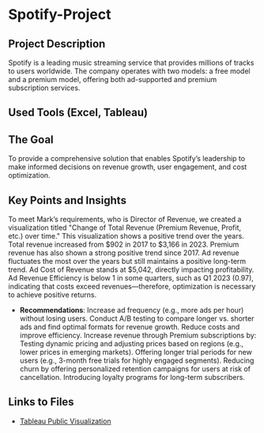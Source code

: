 # Spotify-Project
## Project Description
Spotify is a leading music streaming service that provides millions of tracks to users worldwide. The company operates with two models: a free model and a premium model, offering both ad-supported and premium subscription services.
## Used Tools (Excel, Tableau)
## The Goal
To provide a comprehensive solution that enables Spotify’s leadership to make informed decisions on revenue growth, user engagement, and cost optimization.
## Key Points and Insights
To meet Mark’s requirements, who is Director of Revenue, we created a visualization titled "Change of Total Revenue (Premium Revenue, Profit, etc.) over time." This visualization shows a positive trend over the years.
Total revenue increased from $902 in 2017 to $3,166 in 2023. Premium revenue has also shown a strong positive trend since 2017.
Ad revenue fluctuates the most over the years but still maintains a positive long-term trend.
Ad Cost of Revenue stands at $5,042, directly impacting profitability.
Ad Revenue Efficiency is below 1 in some quarters, such as Q1 2023 (0.97), indicating that costs exceed revenues—therefore, optimization is necessary to achieve positive returns.
- **Recommendations**:
Increase ad frequency (e.g., more ads per hour) without losing users.
Conduct A/B testing to compare longer vs. shorter ads and find optimal formats for revenue growth.
Reduce costs and improve efficiency.
Increase revenue through Premium subscriptions by:
Testing dynamic pricing and adjusting prices based on regions (e.g., lower prices in emerging markets).
Offering longer trial periods for new users (e.g., 3-month free trials for highly engaged segments).
Reducing churn by offering personalized retention campaigns for users at risk of cancellation.
Introducing loyalty programs for long-term subscribers.
## Links to Files
- [Tableau Public Visualization](https://public.tableau.com/views/SpotifyProjekt2016-2023/Dashboard42?:language=de-DE&:sid=&:redirect=auth&:display_count=n&:origin=viz_share_link)
